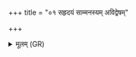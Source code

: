 +++
title = "०१ सहृदयं साम्मनस्यम् अविद्वेषम्"

+++
<details><summary>मूलम् (GR)</summary>

सहृदयं सांमनस्यम्  
अविद्वेषं कृणोमि वः ।  
अन्यो अन्यम् अभि हर्यत  
वत्सं जातम् इवाघ्न्या ॥
</details>